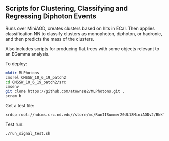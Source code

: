 ## Scripts for Clustering, Classifying and Regressing Diphoton Events

Runs over MiniAOD, creates clusters based on hits in ECal. Then applies classification NN to classify clusters as monophoton, diphoton, or hadronic, and then predicts the mass of the clusters.

Also includes scripts for producing flat trees with some objects relevant to an EGamma analysis.

To deploy:

```bash
mkdir MLPhotons
cmsrel CMSSW_10_6_19_patch2
cd CMSSW_10_6_19_patch2/src
cmsenv
git clone https://github.com/atownse2/MLPhotons.git .
scram b
```

Get a test file:
```bash
xrdcp root://ndcms.crc.nd.edu//store/mc/RunIISummer20UL18MiniAODv2/BkkToGRadionToGGG_M1-1000_R0-12p5_TuneCP5_13TeV-madgraph-pythia8/MINIAODSIM/106X_upgrade2018_realistic_v16_L1v1-v3/50000/128D50BB-33ED-E742-BAC1-A4F60467D2AA.root ./test.root
```

Test run:
```bash
./run_signal_test.sh
```
